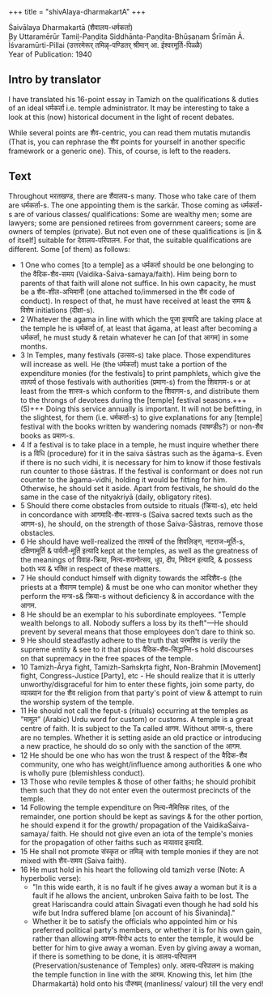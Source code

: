 +++
title = "shivAlaya-dharmakartA"
+++

Śaivālaya Dharmakartā (शैवालय-धर्मकर्ता)  
By Uttaramērūr Tamiḻ-Paṇḍita Siddhānta-Paṇḍita-Bhūṣaṇam Śrīmān Ā. Īśvaramūrti-Pillai (उत्तरमेरूर् तमिऴ्-पण्डितर् श्रीमान् आ. ईश्वरमूर्ति-पिळ्ळै)  
Year of Publication: 1940 

## Intro by translator 
I have translated his 16-point essay in Tamizh on the qualifications & duties of an ideal धर्मकर्ता i.e. temple administrator. It may be interesting to take a look at this (now) historical document in the light of recent debates.

While several points are शैव-centric, you can read them mutatis mutandis (That is, you can rephrase the शैव points for yourself in another specific framework or a generic one). This, of course, is left to the readers.

## Text
Throughout भरतखण्ड, there are शैवालय-s many. Those who take care of them are धर्मकर्ता-s. The one appointing them is the sarkār. Those coming as धर्मकर्ता-s are of various classes/ qualifications: Some are wealthy men; some are lawyers; some are pensioned retirees from government careers; some are owners of temples (private). But not even one of these qualifications is [in & of itself] suitable for देवालय-परिपालन. For that, the suitable qualifications are different. Some [of them) as follows:

- 1 One who comes [to a temple] as a धर्मकर्ता should be one belonging to the वैदिक-शैव-समय (Vaidika-Śaiva-samaya/faith). Him being born to parents of that faith will alone not suffice. In his own capacity, he must be a शैव-शील-अभिमानी (one attached to/immersed in the शैव code of conduct). In respect of that, he must have received at least the समय & विशेष initiations (दीक्षा-s).
- 2 Whatever the agama in line with which the पूजा इत्यादि are taking place at the temple he is धर्मकर्ता of, at least that āgama, at least after becoming a धर्मकर्ता, he must study & retain whatever he can [of that आगम] in some months.
- 3 In Temples, many festivals (उत्सव-s) take place. Those expenditures will increase as well. He (the धर्मकर्ता) must take a portion of the expenditure monies (for the festivals] to print pamphlets, which give the तात्पर्य of those festivals with authorities (प्रमाण-s) from the शिवागम-s or at least from the शास्त्र-s which conform to the शिवागम-s, and distribute them to the throngs of devotees during the [temple] festival seasons.+++(5)+++ Doing this service annually is important. It will not be befitting, in the slightest, for them (i.e. धर्मकर्ता-s) to give explanations for any [temple] festival with the books written by wandering nomads (पाषण्डीs?) or non-शैव books as प्रमाण-s.
- 4 If a festival is to take place in a temple, he must inquire whether there is a विधि (procedure) for it in the saiva śāstras such as the āgama-s. Even if there is no such vidhi, it is necessary for him to know if those festivals run counter to those śāstras. If the festival is conformant or does not run counter to the āgama-vidhi, holding it would be fitting for him. Otherwise, he should set it aside. Apart from festivals, he should do the same in the case of the nityakriyā (daily, obligatory rites).
- 5 Should there come obstacles from outside to rituals (क्रिया-s), etc held in concordance with आगमादि-शैव-शास्त्र-s (Saiva sacred texts such as the आगम-s), he should, on the strength of those Śaiva-Śāstras, remove those obstacles.
- 6 He should have well-realized the तात्पर्य of the शिवलिङ्ग, नटराज-मूर्ति-s, दक्षिणामूर्ति & पार्वती-मूर्ति इत्यादि kept at the temples, as well as the greatness of the meanings of विवाह-क्रिया, नित्य-शयनोत्सव, धूप, दीप, निवेदन इत्यादि, & possess both भय & भक्ति in respect of these matters.
- 7 He should conduct himself with dignity towards the आदिशैव-s (the priests at a शैवागम temple) & must be one who can monitor whether they perform the मन्त्र-s& क्रिया-s without deficiency & in accordance with the आगम.
- 8 He should be an exemplar to his subordinate employees. "Temple wealth belongs to all. Nobody suffers a loss by its theft"—He should prevent by several means that those employees don't dare to think so.
- 9 He should steadfastly adhere to the truth that परमशिव is verily the supreme entity & see to it that pious वैदिक-शैव-सिद्धान्ति-s hold discourses on that supremacy in the free spaces of the temple.
- 10 Tamizh-Ārya fight, Tamizh-Saṁskṛta fight, Non-Brahmin [Movement] fight, Congress-Justice [Party], etc - He should realize that it is utterly unworthy/disgraceful for him to enter these fights, join some party, do व्याख्यान for the शैव religion from that party's point of view & attempt to ruin the worship system of the temple.
- 11 He should not call the feput-s (rituals) occurring at the temples as "मामूल" (Arabic) Urdu word for custom) or customs. A temple is a great centre of faith. It is subject to the Ta called आगम. Without आगम-s, there are no temples. Whether it is setting aside an old practice or introducing a new practice, he should do so only with the sanction of the आगम.
- 12 He should be one who has won the trust & respect of the वैदिक-शैव community, one who has weight/influence among authorities & one who is wholly pure (blemishless conduct).
- 13 Those who revile temples & those of other faiths; he should prohibit them such that they do not enter even the outermost precincts of the temple.
- 14 Following the temple expenditure on नित्य-नैमित्तिक rites, of the remainder, one portion should be kept as savings & for the other portion, he should expend it for the growth/ propagation of the VaidikaŚaiva-samaya/ faith. He should not give even an iota of the temple's monies for the propagation of other faiths such as मायावाद इत्यादि.
- 15 He shall not promote संस्कृत or तमिऴ् with temple monies if they are not mixed with शैव-समय (Saiva faith).
- 16 He must hold in his heart the following old tamizh verse (Note: A hyperbolic verse):
  - "In this wide earth, it is no fault if he gives away a woman but it is a fault if he allows the ancient, unbroken Saiva faith to be lost. The great Hariscandra could attain Śivagati even though he had sold his wife but Indra suffered blame [on account of his Śivaninda]."
  - Whether it be to satisfy the officials who appointed him or his preferred political party's members, or whether it is for his own gain, rather than allowing आगम-विरोध acts to enter the temple, it would be better for him to give away a woman. Even by giving away a woman, if there is something to be done, it is आलय-परिपालन (Preservation/sustenance of Temples) only. आलय-परिपालन is making the temple function in line with the आगम. Knowing this, let him (the Dharmakartā) hold onto his पौरुषम् (manliness/ valour) till the very end!